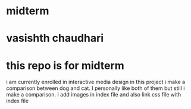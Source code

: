 # midterm
# vasishth chaudhari
# this repo is for midterm
i am currently enrolled in interactive media design
in this project i make a comparison between dog and cat. I personally like both of them but still i make a comparison. I add images in index file and also link css file with index file
